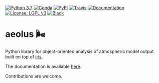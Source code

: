 [![Python 3.7](https://img.shields.io/badge/python-3.7-blue.svg?logo=python&logoColor=white)](https://www.python.org/downloads/release/python-370/)
[![Conda](https://img.shields.io/conda/v/dennissergeev/aeolus?color=dark-green&logo=anaconda)](https://anaconda.org/dennissergeev/aeolus)
[![PyPI](https://img.shields.io/pypi/v/aeolus.svg?logo=pypi&logoColor=white)](https://pypi.org/project/aeolus/)
[![Travis](https://img.shields.io/travis/com/exoclim/aeolus?logo=travis)](https://travis-ci.com/exoclim/aeolus?branch=master)
[![Documentation](https://img.shields.io/badge/docs-latest-green?logo=github)](https://exoclim.github.io/aeolus)
[![License: LGPL v3](https://img.shields.io/badge/License-LGPL%20v3-blue.svg?logo=gnu)](LICENSE)
[![Black](https://img.shields.io/badge/code%20style-black-000000.svg)](https://github.com/psf/black)

# aeolus :wind_face:
Python library for object-oriented analysis of atmospheric model output built on top of [iris](https://github.com/SciTools/iris).

The documentation is available [here](https://exoclim.github.io/aeolus).

Contributions are welcome.
